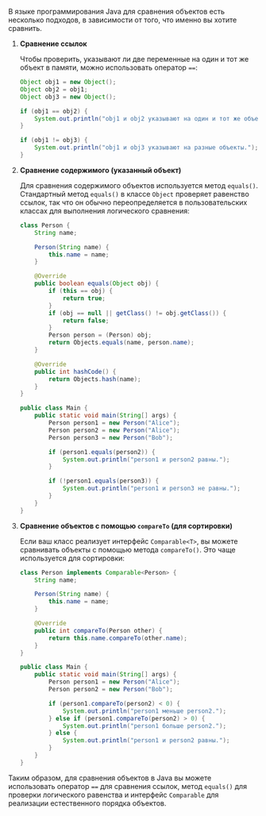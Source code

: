 В языке программирования Java для сравнения объектов есть несколько подходов, в зависимости от того, что именно вы хотите сравнить.

1. **Сравнение ссылок**

   Чтобы проверить, указывают ли две переменные на один и тот же объект в памяти, можно использовать оператор `==`:

   ```java
   Object obj1 = new Object();
   Object obj2 = obj1;
   Object obj3 = new Object();

   if (obj1 == obj2) {
       System.out.println("obj1 и obj2 указывают на один и тот же объект.");
   }

   if (obj1 != obj3) {
       System.out.println("obj1 и obj3 указывают на разные объекты.");
   }
   ```

2. **Сравнение содержимого (указанный объект)**

   Для сравнения содержимого объектов используется метод `equals()`. Стандартный метод `equals()` в классе `Object` проверяет равенство ссылок, так что он обычно переопределяется в пользовательских классах для выполнения логического сравнения:

   ```java
   class Person {
       String name;

       Person(String name) {
           this.name = name;
       }

       @Override
       public boolean equals(Object obj) {
           if (this == obj) {
               return true;
           }
           if (obj == null || getClass() != obj.getClass()) {
               return false;
           }
           Person person = (Person) obj;
           return Objects.equals(name, person.name);
       }

       @Override
       public int hashCode() {
           return Objects.hash(name);
       }
   }

   public class Main {
       public static void main(String[] args) {
           Person person1 = new Person("Alice");
           Person person2 = new Person("Alice");
           Person person3 = new Person("Bob");

           if (person1.equals(person2)) {
               System.out.println("person1 и person2 равны.");
           }

           if (!person1.equals(person3)) {
               System.out.println("person1 и person3 не равны.");
           }
       }
   }
   ```

3. **Сравнение объектов с помощью `compareTo` (для сортировки)**

   Если ваш класс реализует интерфейс `Comparable<T>`, вы можете сравнивать объекты с помощью метода `compareTo()`. Это чаще используется для сортировки:

   ```java
   class Person implements Comparable<Person> {
       String name;

       Person(String name) {
           this.name = name;
       }

       @Override
       public int compareTo(Person other) {
           return this.name.compareTo(other.name);
       }
   }

   public class Main {
       public static void main(String[] args) {
           Person person1 = new Person("Alice");
           Person person2 = new Person("Bob");

           if (person1.compareTo(person2) < 0) {
               System.out.println("person1 меньше person2.");
           } else if (person1.compareTo(person2) > 0) {
               System.out.println("person1 больше person2.");
           } else {
               System.out.println("person1 и person2 равны.");
           }
       }
   }
   ```

Таким образом, для сравнения объектов в Java вы можете использовать оператор `==` для сравнения ссылок, метод `equals()` для проверки логического равенства и интерфейс `Comparable` для реализации естественного порядка объектов.